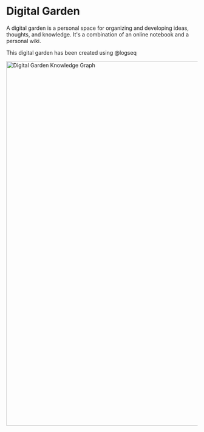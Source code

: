 # Digital Garden

A digital garden is a personal space for organizing and developing ideas, thoughts, and knowledge. It's a combination of an online notebook and a personal wiki.

This digital garden has been created using @logseq

<a href="https://dgarden.vercel.app/#/graph">
    <img src="https://github.com/astr0n0mer/astr0n0mer/assets/42691857/36c5ba61-07a1-4099-a9c1-4a7a8d0c4ee0" alt="Digital Garden Knowledge Graph" style="width: min(1000px, 100vw);" />
</a>
